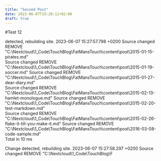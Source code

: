 ```yaml
---
title: "Second Post"
date: 2023-06-07T15:28:11+02:00
draft: true
---
```


#Test 12

detected, rebuilding site.
2023-06-07 15:27:57.798 +0200
Source changed REMOVE        "C:\\Nextcloud\\1_Code\\TouchBlog\\FatMansTouch\\content\\post\\2015-01-15-pirates.md"        
Source changed REMOVE        "C:\\Nextcloud\\1_Code\\TouchBlog\\FatMansTouch\\content\\post\\2015-01-19-soccer.md"
Source changed REMOVE        "C:\\Nextcloud\\1_Code\\TouchBlog\\FatMansTouch\\content\\post\\2015-01-27-dear-diary.md"     
Source changed REMOVE        "C:\\Nextcloud\\1_Code\\TouchBlog\\FatMansTouch\\content\\post\\2015-02-13-hamlet-monologue.md"
Source changed REMOVE        "C:\\Nextcloud\\1_Code\\TouchBlog\\FatMansTouch\\content\\post\\2015-02-20-test-markdown.md"  
Source changed REMOVE        "C:\\Nextcloud\\1_Code\\TouchBlog\\FatMansTouch\\content\\post\\2015-02-26-flake-it-till-you-make-it.md"
Source changed REMOVE        "C:\\Nextcloud\\1_Code\\TouchBlog\\FatMansTouch\\content\\post\\2016-03-08-code-sample.md"    
Total in 10 ms

Change detected, rebuilding site.
2023-06-07 15:27:58.297 +0200
Source changed REMOVE        "C:\\Nextcloud\\1_Code\\TouchBlog\\F